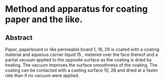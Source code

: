 # Method and apparatus for coating paper and the like.

## Abstract
Paper, paperboard or like permeable board 1, 16, 29 is coated with a coating material and aqueous carrier liquid 15 , metered over the face thereof and a partial vacuum applied to the opposite surface as the coating is dried by heating. The vacuum improves the surface smoothness of the coating. The coating can be contacted with a casting surface 10, 26 and dried at a faster rate than if no vacuum were applied.